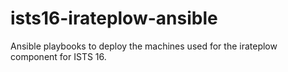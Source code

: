 # ists16-irateplow-ansible
Ansible playbooks to deploy the machines used for the irateplow component for ISTS 16.
